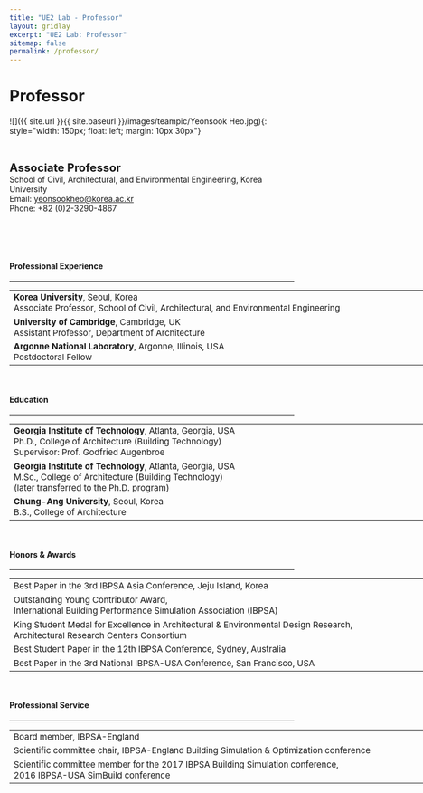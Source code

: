 ```yaml
---
title: "UE2 Lab - Professor"
layout: gridlay
excerpt: "UE2 Lab: Professor"
sitemap: false
permalink: /professor/
---
```


# Professor
![]({{ site.url }}{{ site.baseurl }}/images/teampic/Yeonsook Heo.jpg){: style="width: 150px; float: left; margin: 10px  30px"}

<br>
<p>
  <strong style="font-size: 20px;">Associate Professor</strong><br>
  School of Civil, Architectural, and Environmental Engineering, Korea University<br>
  Email: <a href="mailto:yeonsookheo@korea.ac.kr">yeonsookheo@korea.ac.kr</a><br>
  Phone: +82 (0)2-3290-4867
</p>
<br><br><br>

<style>
  hr {
    margin: 0;
    margin-bottom: 10px;
  }
</style>

#### Professional Experience
<hr>
<table style="width: 1000px; font-size: 15px;">
  <tr>
    <td style="width: 800px;"><b>Korea University</b>, Seoul, Korea<br>Associate Professor, School of Civil, Architectural, and Environmental Engineering</td>
    <td>Sep. 2018 - Present</td>
  </tr>
  <tr>
    <td><b>University of Cambridge</b>, Cambridge, UK<br>Assistant Professor, Department of Architecture</td>
    <td>Oct. 2013 - June 2018</td>
  </tr>
  <tr>
    <td><b>Argonne National Laboratory</b>, Argonne, Illinois, USA<br>Postdoctoral Fellow</td>
    <td>Nov. 2011 - July 2013</td>
  </tr>
</table><br>

#### Education
<hr>
<table style="width: 1000px; font-size: 15px;">
  <tr>
    <td style="width: 800px;"><b>Georgia Institute of Technology</b>, Atlanta, Georgia, USA<br>Ph.D., College of Architecture (Building Technology)<br>
Supervisor: Prof. Godfried Augenbroe</td>
    <td>Dec. 2011</td>
  </tr>
  <tr>
    <td><b>Georgia Institute of Technology</b>, Atlanta, Georgia, USA<br>M.Sc., College of Architecture (Building Technology)<br>
(later transferred to the Ph.D. program)</td>
    <td>July 2006</td>
  </tr>
  <tr>
    <td><b>Chung-Ang University</b>, Seoul, Korea<br>B.S., College of Architecture</td>
    <td>Feb. 2002</td>
  </tr>
</table><br>


#### Honors & Awards
<hr>
<table style="width: 1000px; font-size: 15px;">
  <tr>
    <td style="width: 800px;">Best Paper in the 3rd IBPSA Asia Conference, Jeju Island, Korea	</td>
    <td>Nov. 2016</td>
  </tr>
  <tr>
    <td>Outstanding Young Contributor Award,<br>
International Building Performance Simulation Association (IBPSA)		</td>
    <td>Aug. 2013</td>
  </tr>
  <tr>
    <td>King Student Medal for Excellence in Architectural & Environmental Design Research,<br>
Architectural Research Centers Consortium</td>
    <td>Dec. 2011</td>
  </tr>
  <tr>
    <td>Best Student Paper in the 12th IBPSA Conference, Sydney, Australia</td>
    <td>Nov. 2011</td>
  </tr>
  <tr>
    <td>Best Paper in the 3rd National IBPSA-USA Conference, San Francisco, USA</td>
    <td>July 2008</td>
  </tr>
</table><br>

#### Professional Service
<hr>
<table style="width: 1000px; font-size: 15px;">
  <tr>
    <td style="width: 800px;">Board member, IBPSA-England</td>
    <td>2015 - Present</td>
  </tr>
  <tr>
    <td>Scientific committee chair, IBPSA-England Building Simulation & Optimization conference</td>
    <td>2018</td>
  </tr>
  <tr>
    <td>Scientific committee member for the 2017 IBPSA Building Simulation conference,<br>
2016 IBPSA-USA SimBuild conference</td>
    <td>2017</td>
  </tr>
</table>

<br><br>
